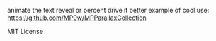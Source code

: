 animate the text reveal or percent drive it
better example of cool use:
https://github.com/MP0w/MPParallaxCollection

MIT License